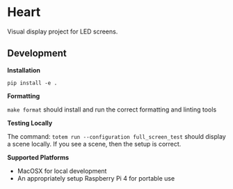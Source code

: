 # Heart

Visual display project for LED screens.

## Development

**Installation**

`pip install -e .`

**Formatting**

`make format` should install and run the correct formatting and linting tools

**Testing Locally**

The command: `totem run --configuration full_screen_test` should display a scene locally.  If you see a scene, then the setup is correct.

**Supported Platforms**

- MacOSX for local development
- An appropriately setup Raspberry Pi 4 for portable use
